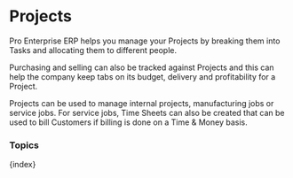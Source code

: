 # Projects

Pro Enterprise ERP helps you manage your Projects by breaking them into Tasks and
allocating them to different people.

Purchasing and selling can also be tracked against Projects and this can help
the company keep tabs on its budget, delivery and profitability for a Project.

Projects can be used to manage internal projects, manufacturing jobs or
service jobs. For service jobs, Time Sheets can also be created that can be
used to bill Customers if billing is done on a Time & Money basis.

### Topics

{index}
